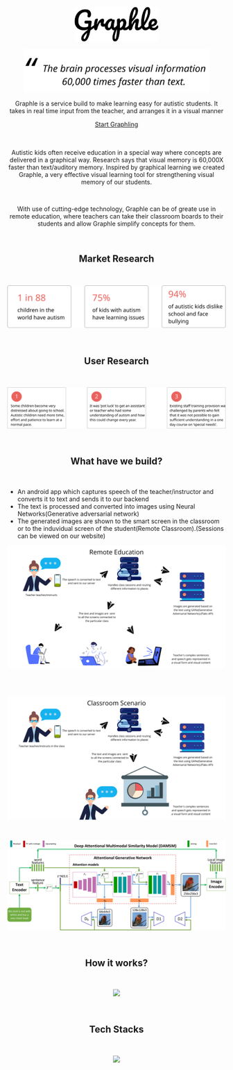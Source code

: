 <p align="center">
 <img height="80" src = "https://raw.githubusercontent.com/Akshit8/Graphle/main/Assets/img/Graphle.png">
</p>

<p align="center">
 <img height="100" src = "https://raw.githubusercontent.com/Akshit8/Graphle/main/Assets/img/Quote.svg">
</p>

<p align="center">Graphle is a service build to make learning easy for autistic students. It takes in real time input from the teacher, and arranges it in a visual manner</p>

<div align="center">
  <a href="https://graphle.ml">Start Graphling</a>
</div>
<br>
<br>
<p align="center">Autistic kids often receive education in a special way where concepts are delivered in a graphical way. Research says that visual memory is 60,000X faster than text/auditory memory. Inspired by graphical learning we created Graphle, a very effective visual learning tool for strengthening visual memory of our students.
</p>
<br>
<p align="center">
With use of cutting-edge technology, Graphle can be of greate use in remote education, where teachers can take their classroom boards to their students and allow Graphle simplify concepts for them.
</p>

<br>
<h2 align="center">Market Research</h2>
<br>

<p align="center">
 <img src = "https://github.com/Akshit8/Graphle/blob/main/Assets/img/Stats.svg">
</p>

<br>
<h2 align="center">User Research</h2>
<br>

<p align="center">
 <img src = "https://raw.githubusercontent.com/Akshit8/Graphle/main/Assets/img/stats2.svg">
</p>

<br>
<h2 align="center">What have we build?</h2>
<br>

 - An android app which captures speech of the teacher/instructor and converts it to text and sends it to our backend
  - The text is processed and converted into images using Neural Networks(Generative adversarial network)
  - The generated images are shown to the smart screen in the classroom or to the induvidual screen of the student(Remote Classroom).(Sessions can be viewed on our website)

<p align="center">
 <img src = "https://raw.githubusercontent.com/Akshit8/Graphle/main/Assets/img/remote.png">
</p>
<br>
<br>
<p align="center">
 <img src = "https://raw.githubusercontent.com/Akshit8/Graphle/main/Assets/img/classroom.png">
</p>
<br>
<p align="center">
 <img src = "https://raw.githubusercontent.com/Akshit8/Graphle/main/Assets/img/GAN.png">
</p>

<br>
<h2 align="center">How it works?</h2>
<br>

<p align="center">
 <img src = "https://github.com/Akshit8/Graphle/blob/main/Assets/img/workflow.svg">
</p>

<br>
<h2 align="center">Tech Stacks</h2>
<br>

<p align="center">
 <img src = "https://github.com/Akshit8/Graphle/blob/main/Assets/img/TechStacks.png">
</p>

